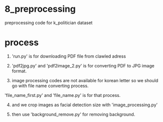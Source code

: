 # 8_preprocessing
preprocessing code for k_politician dataset


# process

1. 'run.py' is for downloading PDF file from clawled adress


2. 'pdf2jpg.py' and 'pdf2image_2.py' is for converting PDF to JPG image format.


3. image processing codes are not available for korean letter so we should go with file name converting process.


'file_name_first.py' and 'file_name.py' is for that process.


4. and we crop images as facial detection size with 'image_processing.py'


5. then use 'background_remove.py' for removing background.
